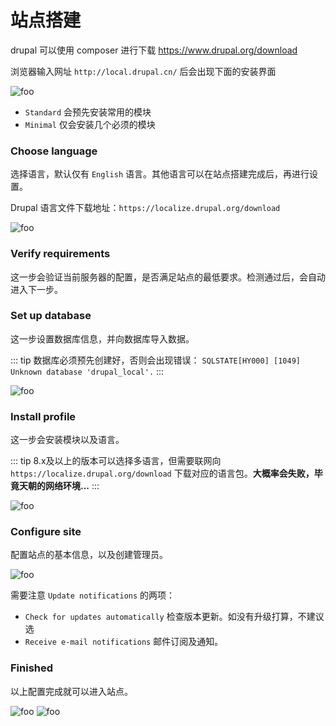 # 站点搭建
drupal 可以使用 composer 进行下载
https://www.drupal.org/download

浏览器输入网址 `http://local.drupal.cn/` 后会出现下面的安装界面

<img :src="$withBase('/images/site-set-up-1.png')" alt="foo">

- `Standard` 会预先安装常用的模块
- `Minimal`  仅会安装几个必须的模块

### Choose language
选择语言，默认仅有 `English` 语言。其他语言可以在站点搭建完成后，再进行设置。

Drupal 语言文件下载地址：`https://localize.drupal.org/download`

<img :src="$withBase('/images/site-set-up-2.png')" alt="foo">

### Verify requirements
这一步会验证当前服务器的配置，是否满足站点的最低要求。检测通过后，会自动进入下一步。


### Set up database
这一步设置数据库信息，并向数据库导入数据。

::: tip
数据库必须预先创建好，否则会出现错误：
`SQLSTATE[HY000] [1049] Unknown database 'drupal_local'.`
:::

<img :src="$withBase('/images/site-set-up-4.png')" alt="foo">


### Install profile
这一步会安装模块以及语言。

::: tip
8.x及以上的版本可以选择多语言，但需要联网向 `https://localize.drupal.org/download` 下载对应的语言包。**大概率会失败，毕竟天朝的网络环境...**
:::

<img :src="$withBase('/images/site-set-up-5.png')" alt="foo">


### Configure site
配置站点的基本信息，以及创建管理员。

<img :src="$withBase('/images/site-set-up-6.png')" alt="foo">

需要注意 `Update notifications` 的两项：
- `Check for updates automatically` 检查版本更新。如没有升级打算，不建议选
- `Receive e-mail notifications` 邮件订阅及通知。


### Finished
以上配置完成就可以进入站点。

<img :src="$withBase('/images/site-set-up-7.png')" alt="foo">

<img :src="$withBase('/images/site-set-up.png')" alt="foo">
